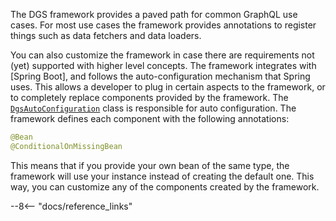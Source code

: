 
The DGS framework provides a paved path for common GraphQL use cases.
For most use cases the framework provides annotations to register<!-- http://go/pv --> things such as data fetchers and data loaders.

You can also customize the framework in case there are requirements not (yet) supported<!-- http://go/pv --> with higher level concepts.
The framework integrates with [Spring Boot], and follows the auto-configuration mechanism that Spring uses.
This allows a developer to plug in certain aspects to the framework, or to completely replace components provided by the framework.
The [`DgsAutoConfiguration`](https://github.com/Netflix/dgs-framework/blob/master/graphql-dgs-spring-boot-oss-autoconfigure/src/main/kotlin/com/netflix/graphql/dgs/autoconfig/DgsAutoConfiguration.kt) class is responsible for auto configuration.
The framework defines each component with the following annotations:

```java
@Bean
@ConditionalOnMissingBean
```

This means that if you provide your own bean of the same type, the framework will use your instance instead of creating the default one.
This way, you can customize any of the components created by the framework.

--8<-- "docs/reference_links"

